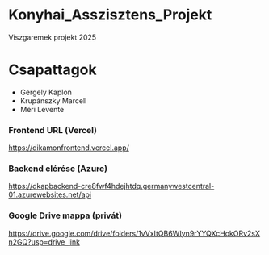 # Konyhai_Asszisztens_Projekt
Viszgaremek projekt 2025

# Csapattagok
- Gergely Kaplon
- Krupánszky Marcell
- Méri Levente

### Frontend URL (Vercel)
https://dikamonfrontend.vercel.app/

### Backend elérése (Azure)
https://dkapbackend-cre8fwf4hdejhtdq.germanywestcentral-01.azurewebsites.net/api

### Google Drive mappa (privát)
https://drive.google.com/drive/folders/1vVxItQB6WIyn9rYYQXcHokORv2sXn2GQ?usp=drive_link
